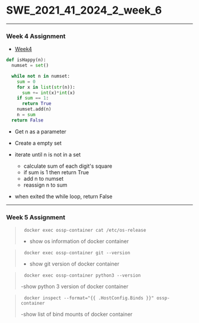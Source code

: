 # SWE_2021_41_2024_2_week_6
---
### Week 4 Assignment
- [Week4](https://github.com/slllldka/SWE_2021_41_2024_2_week_4 "Week4 Repository Link")
```python
def isHappy(n):
  numset = set()

  while not n in numset:
    sum = 0
    for x in list(str(n)):
      sum += int(x)*int(x)
    if sum == 1:
      return True
    numset.add(n)
    n = sum
  return False
```
- Get n as a parameter
- Create a empty set
- iterate until n is not in a set
  - calculate sum of each digit's square
  - if sum is 1 then return True
  - add n to numset
  - reassign n to sum

- when exited the while loop, return False

---
### Week 5 Assignment
><pre>
>  <code>docker exec ossp-container cat /etc/os-release</code>
></pre>
> - show os information of docker container

><pre>
>  <code>docker exec ossp-container git --version</code>
></pre>
> - show git version of docker container

><pre>
>  <code>docker exec ossp-container python3 --version</code>
></pre>
> -show python 3 version of docker container

><pre>
>  <code>docker inspect --format="{{ .HostConfig.Binds }}" ossp-container</code>
></pre>
> -show list of bind mounts of docker container
